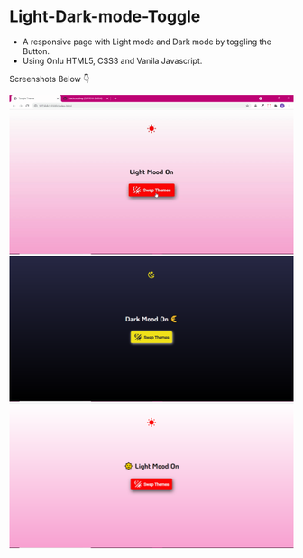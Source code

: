 # Light-Dark-mode-Toggle

- A responsive page with Light mode and Dark mode by toggling the Button.
- Using Onlu HTML5, CSS3 and Vanila Javascript.

Screenshots Below 👇

![screenshot](https://github.com/blackcodding/Light-Dark-mode-Toggle/blob/master/Light-dark-mood.gif)
![screenshot](https://github.com/blackcodding/Light-Dark-mode-Toggle/blob/master/Dark-theme.PNG)
![screenshot](https://github.com/blackcodding/Light-Dark-mode-Toggle/blob/master/Light-theme.PNG)
